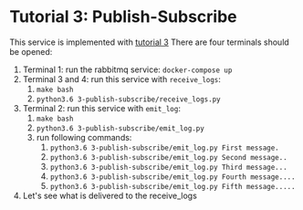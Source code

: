 # Tutorial 3: Publish-Subscribe

This service is implemented with [tutorial 3](https://www.rabbitmq.com/tutorials/tutorial-three-python.html)
There are four terminals should be opened:

1. Terminal 1: run the rabbitmq service: `docker-compose up`
2. Terminal 3 and 4: run this service with `receive_logs`:
   1. `make bash`
   2. `python3.6 3-publish-subscribe/receive_logs.py`
3. Terminal 2: run this service with `emit_log`:
   1. `make bash`
   2. `python3.6 3-publish-subscribe/emit_log.py`
   3. run following commands:
      1. `python3.6 3-publish-subscribe/emit_log.py First message.`
      2. `python3.6 3-publish-subscribe/emit_log.py Second message..`
      3. `python3.6 3-publish-subscribe/emit_log.py Third message...`
      4. `python3.6 3-publish-subscribe/emit_log.py Fourth message....`
      5. `python3.6 3-publish-subscribe/emit_log.py Fifth message.....`
4. Let's see what is delivered to the receive_logs
